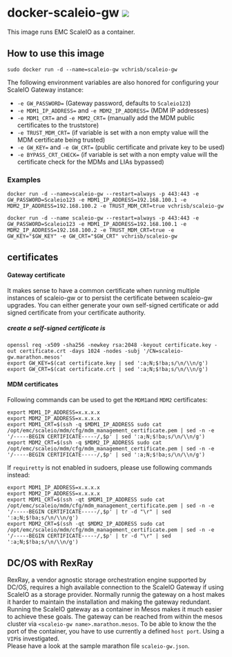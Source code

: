 # docker-scaleio-gw [![](https://imagelayers.io/badge/vchrisb/scaleio-gw:latest.svg)](https://imagelayers.io/?images=vchrisb/scaleio-gw:latest 'Get your own badge on imagelayers.io')

This image runs EMC ScaleIO as a container.

## How to use this image

```sudo docker run -d --name=scaleio-gw vchrisb/scaleio-gw```

The following environment variables are also honored for configuring your ScaleIO Gateway instance:
* `-e GW_PASSWORD=` (Gateway password, defaults to `Scaleio123`)
* `-e MDM1_IP_ADDRESS=` and `-e MDM2_IP_ADDRESS=` (MDM IP addresses)
* `-e MDM1_CRT=` and `-e MDM2_CRT=` (manually add the MDM public certificates to the truststore)
* `-e TRUST_MDM_CRT=` (if variable is set with a non empty value will the MDM certificate being trusted)
* `-e GW_KEY=` and `-e GW_CRT=` (public certificate and private key to be used)
* `-e BYPASS_CRT_CHECK=` (if variable is set with a non empty value will the certificate check for the MDMs and LIAs bypassed)

### Examples

```docker run -d --name=scaleio-gw --restart=always -p 443:443 -e GW_PASSWORD=Scaleio123 -e MDM1_IP_ADDRESS=192.168.100.1 -e MDM2_IP_ADDRESS=192.168.100.2 -e TRUST_MDM_CRT=true vchrisb/scaleio-gw```

```docker run -d --name scaleio-gw --restart=always -p 443:443 -e GW_PASSWORD=Scaleio123 -e MDM1_IP_ADDRESS=192.168.100.1 -e MDM2_IP_ADDRESS=192.168.100.2 -e TRUST_MDM_CRT=true -e GW_KEY="$GW_KEY" -e GW_CRT="$GW_CRT" vchrisb/scaleio-gw```

## certificates

#### Gateway certificate

It makes sense to have a common certificate when running multiple instances of scaleio-gw or to persist the certificate between scaleio-gw upgrades.
You can either generate your own self-signed certificate or add signed certificate from your certificate authority.
  
##### create a self-signed certificate is
```
openssl req -x509 -sha256 -newkey rsa:2048 -keyout certificate.key -out certificate.crt -days 1024 -nodes -subj '/CN=scaleio-gw.marathon.mesos'
export GW_KEY=$(cat certificate.key | sed ':a;N;$!ba;s/\n/\\n/g')
export GW_CRT=$(cat certificate.crt | sed ':a;N;$!ba;s/\n/\\n/g')
```

#### MDM certificates

Following commands can be used to get the `MDM1`and `MDM2` certificates:
```
export MDM1_IP_ADDRESS=x.x.x.x
export MDM2_IP_ADDRESS=x.x.x.x
export MDM1_CRT=$(ssh -q $MDM1_IP_ADDRESS sudo cat /opt/emc/scaleio/mdm/cfg/mdm_management_certificate.pem | sed -n -e '/-----BEGIN CERTIFICATE-----/,$p' | sed ':a;N;$!ba;s/\n/\\n/g')
export MDM2_CRT=$(ssh -q $MDM2_IP_ADDRESS sudo cat /opt/emc/scaleio/mdm/cfg/mdm_management_certificate.pem | sed -n -e '/-----BEGIN CERTIFICATE-----/,$p' | sed ':a;N;$!ba;s/\n/\\n/g')
```

If `requiretty` is not enabled in sudoers, please use following commands instead:
```
export MDM1_IP_ADDRESS=x.x.x.x  
export MDM2_IP_ADDRESS=x.x.x.x  
export MDM1_CRT=$(ssh -qt $MDM1_IP_ADDRESS sudo cat /opt/emc/scaleio/mdm/cfg/mdm_management_certificate.pem | sed -n -e '/-----BEGIN CERTIFICATE-----/,$p' | tr -d "\r" | sed ':a;N;$!ba;s/\n/\\n/g')
export MDM2_CRT=$(ssh -qt $MDM2_IP_ADDRESS sudo cat /opt/emc/scaleio/mdm/cfg/mdm_management_certificate.pem | sed -n -e '/-----BEGIN CERTIFICATE-----/,$p' | tr -d "\r" | sed ':a;N;$!ba;s/\n/\\n/g')
```

## DC/OS with RexRay

RexRay, a vendor agnostic storage orchestration engine supported by DC/OS, requires a high available connection to the ScaleIO Gateway if using ScaleIO as a storage provider. Normally runnig the gateway on a host makes it harder to maintain the installation and making the gateway redundant. Running the ScaleIO gateway as a container in Mesos makes it much easier to achieve these goals.
The gateway can be reached from within the mesos cluster via `<scaleio-gw name>.marathon.mesos`. To be able to know the the port of the container, you have to use currently a defined `host port`. Using a `VIP`is investigated.  
Please have a look at the sample marathon file `scaleio-gw.json`.

